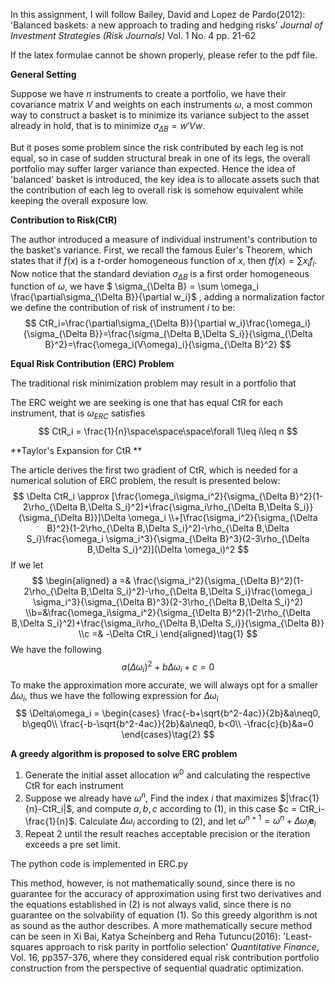 In this assignment, I will follow Bailey, David and Lopez de Pardo(2012): 'Balanced baskets: a new approach to trading and hedging risks' *Journal of Investment Strategies (Risk Journals)* Vol. 1 No. 4 pp. 21-62

If the latex formulae cannot be shown properly, please refer to the pdf file.

**General Setting**

Suppose we have $n$ instruments to create a portfolio, we have their covariance matrix $V$ and weights on each instruments $\omega$, a most common way to construct a basket is to minimize its variance subject to the asset already in hold, that is to minimize $\sigma_{\Delta B}=w'Vw$.

But it poses some problem since the risk contributed by each leg is not equal, so in case of sudden structural break in one of its legs, the overall portfolio may suffer larger variance than expected. Hence the idea of 'balanced' basket is introduced, the key idea is to allocate assets such that the contribution of each leg to overall risk is somehow equivalent while keeping the overall exposure low.  

**Contribution to Risk(CtR)**

The author introduced a measure of individual instrument's contribution to the basket's variance. First, we recall the famous Euler's Theorem, which states that if $f(x)$ is a $t$-order homogeneous function of $x$, then $tf(x) = \sum x_if_i$. Now notice that the standard deviation $\sigma_{\Delta B}$ is a first order homogeneous function of $\omega$, we have $ \sigma_{\Delta B} = \sum \omega_i \frac{\partial\sigma_{\Delta B}}{\partial w_i}$ , adding a normalization factor we define the contribution of risk of instrument $i$ to be:
$$
CtR_i=\frac{\partial\sigma_{\Delta B}}{\partial w_i}\frac{\omega_i}{\sigma_{\Delta B}}=\frac{\sigma_{\Delta B,\Delta S_i}}{\sigma_{\Delta B}^2}=\frac{\omega_i(V\omega)_i}{\sigma_{\Delta B}^2}
$$

**Equal Risk Contribution (ERC) Problem**

The traditional risk minimization problem may result in a portfolio that

The ERC weight we are seeking is one that has equal CtR for each instrument, that is $\omega_{ERC}$ satisfies
$$
CtR_i = \frac{1}{n}\space\space\space\forall 1\leq i\leq n
$$

**Taylor's Expansion for CtR **

The article derives the first two gradient of CtR, which is needed for a numerical solution of ERC problem, the result is presented below:
$$
\Delta CtR_i \approx [\frac{\omega_i\sigma_i^2}{\sigma_{\Delta B}^2}(1-2\rho_{\Delta B,\Delta S_i}^2)+\frac{\sigma_i\rho_{\Delta B,\Delta S_i}}{\sigma_{\Delta B}}]\Delta \omega_i
\\+[\frac{\sigma_i^2}{\sigma_{\Delta B}^2}(1-2\rho_{\Delta B,\Delta S_i}^2)-\rho_{\Delta B,\Delta S_i}\frac{\omega_i \sigma_i^3}{\sigma_{\Delta B}^3}(2-3\rho_{\Delta B,\Delta S_i}^2)](\Delta \omega_i)^2
$$
If we let 
$$
\begin{aligned}
a =& \frac{\sigma_i^2}{\sigma_{\Delta B}^2}(1-2\rho_{\Delta B,\Delta S_i}^2)-\rho_{\Delta B,\Delta S_i}\frac{\omega_i \sigma_i^3}{\sigma_{\Delta B}^3}(2-3\rho_{\Delta B,\Delta S_i}^2)
\\b=&\frac{\omega_i\sigma_i^2}{\sigma_{\Delta B}^2}(1-2\rho_{\Delta B,\Delta S_i}^2)+\frac{\sigma_i\rho_{\Delta B,\Delta S_i}}{\sigma_{\Delta B}}
\\c =& -\Delta CtR_i
\end{aligned}\tag{1}
$$
We have the following
$$
a(\Delta\omega_i)^2+b\Delta\omega_i+c=0
$$
To make the approximation more accurate, we will always opt for a smaller $\Delta\omega_i$, thus we have the following expression for $\Delta\omega_i$
$$
\Delta\omega_i = \begin{cases}
\frac{-b+\sqrt{b^2-4ac}}{2b}&a\neq0, b\geq0\\
\frac{-b-\sqrt{b^2-4ac}}{2b}&a\neq0, b<0\\
-\frac{c}{b}&a=0
\end{cases}\tag{2}
$$

**A greedy algorithm is proposed to solve ERC problem**

1. Generate the initial asset allocation $w^0$ and calculating the respective CtR for each instrument
2. Suppose we already have $\omega^n$, Find the index $i$ that maximizes $|\frac{1}{n}-CtR_i|$, and compute $a,b,c$ according to (1), in this case $c = CtR_i-\frac{1}{n}$. Calculate $\Delta\omega_i$ according to (2), and let $\omega^{n+1}=\omega^{n}+\Delta\omega_i\textbf{e}_i$
3. Repeat 2 until the result reaches acceptable precision or the iteration exceeds a pre set limit.

The python code is implemented in ERC.py

This method, however, is not mathematically sound, since there is no guarantee for the accuracy of approximation using first two derivatives and the equations established in (2) is not always valid, since there is no guarantee on the solvability of equation (1). So this greedy algorithm is not as sound as the author describes. A more mathematically secure method can be seen in Xi Bai, Katya Scheinberg and Reha Tutuncu(2016): 'Least-squares approach to risk parity in portfolio selection' *Quantitative Finance*, Vol. 16, pp357-376, where they considered equal risk contribution portfolio construction from the perspective of sequential quadratic optimization.
 
 
